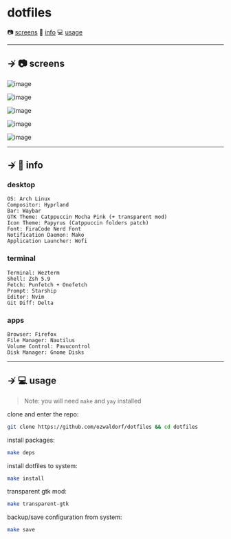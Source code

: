 # dotfiles

📷 [screens](#--screens)
📝 [info](#--info)
💻 [usage](#--usage) 

---

## ↛ 📷 screens

![image](https://github.com/ozwaldorf/dotfiles/assets/8976745/71a05127-5489-44f0-8314-4229465333f8)

![image](https://github.com/ozwaldorf/dotfiles/assets/8976745/1bc53bf1-5a1b-40b3-8fd1-c77647fe2d38)

![image](https://github.com/ozwaldorf/dotfiles/assets/8976745/795ed968-cb9f-48d3-be6a-0b3b76af8e4c)

![image](https://github.com/ozwaldorf/dotfiles/assets/8976745/3175d137-88a1-4992-9c37-c30f6c6d5a56)

![image](https://github.com/ozwaldorf/dotfiles/assets/8976745/1bb1fbdb-c3ff-43f1-a2d2-09caaeffdf6f)

---

## ↛ 📝 info

### desktop

```
OS: Arch Linux
Compositor: Hyprland
Bar: Waybar
GTK Theme: Catppuccin Mocha Pink (+ transparent mod)
Icon Theme: Papyrus (Catppuccin folders patch)
Font: FiraCode Nerd Font
Notification Daemon: Mako
Application Launcher: Wofi
```

### terminal

```
Terminal: Wezterm
Shell: Zsh 5.9
Fetch: Punfetch + Onefetch
Prompt: Starship
Editor: Nvim
Git Diff: Delta
```

### apps

```
Browser: Firefox
File Manager: Nautilus
Volume Control: Pavucontrol
Disk Manager: Gnome Disks
```

---

## ↛ 💻 usage

> Note: you will need `make` and `yay` installed

clone and enter the repo:

```sh
git clone https://github.com/ozwaldorf/dotfiles && cd dotfiles
```

install packages:
```sh
make deps
```

install dotfiles to system:

```sh
make install
```

transparent gtk mod:

```sh 
make transparent-gtk
```

backup/save configuration from system:

```sh
make save
```
